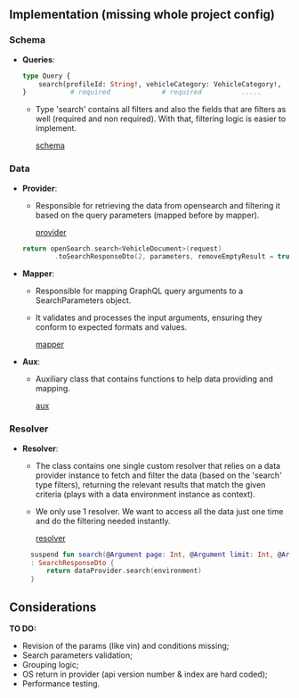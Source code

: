 ## Implementation (missing whole project config)

### Schema

- **Queries**:
  ```graphql
  type Query {
      search(profileId: String!, vehicleCategory: VehicleCategory!,  language: String, modelIdentifier: [VehicleClass!]): [SearchResult]
  }           # required             # required          .....        # optional          # optional
    ```

    - Type 'search' contains all filters and also the fields that are filters as well (required and non required). With that, filtering logic is
  easier to implement.

      [schema](./search.graphqls)

### Data 

- **Provider**:
    - Responsible for retrieving the data from opensearch and filtering it based on the query parameters (mapped before by mapper).

      [provider](./data/ProviderQL.kt)

    ```kt
    return openSearch.search<VehicleDocument>(request)
            .toSearchResponseDto(2, parameters, removeEmptyResult = true)
    ```

- **Mapper**:
    - Responsible for mapping GraphQL query arguments to a SearchParameters object.
    - It validates and processes the input arguments, ensuring they conform to expected formats and values.

        [mapper](./data/MapperQL.kt)

- **Aux**:
    - Auxiliary class that contains functions to help data providing and mapping.

      [aux](./data/AuxQl.kt)

### Resolver

- **Resolver**:
    - The class contains one single custom resolver that relies on a data provider instance to fetch and filter the data (based on the 'search' type filters), returning the relevant results that match the given criteria (plays with a data environment instance as context).
    - We only use 1 resolver. We want to access all the data just one time and do the filtering needed instantly.

      [resolver](./resolver/ResolverQL.kt)

  ```kt
    suspend fun search(@Argument page: Int, @Argument limit: Int, @Argument sortingType: Sorting, @Argument profileId: String, @Argument vehicleCategory: VehicleCategory, @Argument contextType: ContextType? = ContextType.B2C, @Argument language: String? = null, @Argument modelIdentifier: Set<String>? = null, @Argument bodyType: Set<String>? = null, @Argument brand: Set<String>? = null, @Argument modelYear: Range? = null, @Argument price: ValueRange? = null, @Argument monthlyRate: ValueRange? = null, @Argument campaigns: Set<String>? = null, @Argument fuelType: Set<String>? = null, @Argument driveType: Set<String>? = null, @Argument gearBox: Set<String>? = null, @Argument enginePowerKW: Range? = null, @Argument enginePowerHP: Range? = null, @Argument upholstery: Set<String>? = null, @Argument upholsteryName: Set<String>? = null, @Argument upholsteryPolish: Set<String>? = null, @Argument equipment: Set<String>? = null, @Argument packages: Set<String>? = null, @Argument lines: Set<String>? = null, @Argument color: Set<String>? = null, @Argument colorName: Set<String>? = null, @Argument colorPolish: Set<String>? = null, @Argument baumuster4: String? = null, @Argument variantId: String? = null, @Argument dealerId: Set<String>? = null, @Argument stockType: Set<String>? = null, @Argument payload: IntRange? = null, @Argument maximumWeight: IntRange? = null, @Argument dimensionsLength: IntRange? = null, @Argument dimensionsWidth: IntRange? = null, @Argument dimensionsHeight: IntRange? = null, @Argument seats: Set<String>? = null, @Argument estimatedArrivalDate: Range? = null, @Argument motorization: Set<String>? = null, @Argument typeClass: Set<String>? = null, @Argument faceLift: Int? = null, @Argument vinOrCommissionNumber: String? = null, @Argument modelDesignation: Set<String>? = null, @Argument torque: IntRange? = null, @Argument vehicleHeight: IntRange? = null, @Argument wheelBase: IntRange? = null, @Argument generation: Set<Generation>? = null, @Argument productionDate: Range? = null, @Argument buildType: Set<String>? = null, @Argument mileage: IntRange? = null, @Argument firstRegistrationDate: Range? = null, @Argument stockCategories: Set<String>? = null, environment: DataFetchingEnvironment)
    : SearchResponseDto {
        return dataProvider.search(environment)
    }
    ```

## Considerations

**TO DO:**
- Revision of the params (like vin) and conditions missing;
- Search parameters validation;
- Grouping logic;
- OS return in provider (api version number & index are hard coded);
- Performance testing.

